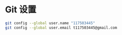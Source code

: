 <!--
 * @Author: HaoTian Qi
 * @Date: 2021-11-21 10:09:46
 * @Description: 
 * @LastEditTime: 2021-11-21 10:11:05
 * @LastEditors: HaoTian Qi
-->

# Git 设置

```sh
git config --global user.name "117503445" 
git config --global user.email t117503445@gmail.com 
```
